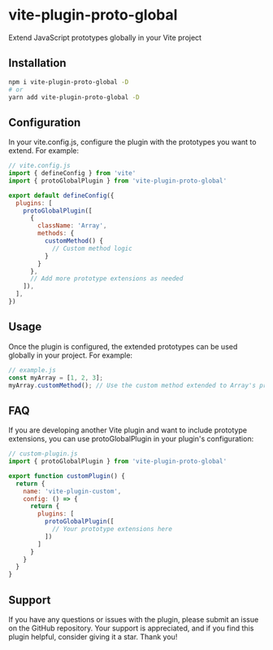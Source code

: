 # vite-plugin-proto-global

Extend JavaScript prototypes globally in your Vite project

## Installation

```bash
npm i vite-plugin-proto-global -D
# or
yarn add vite-plugin-proto-global -D
```
## Configuration
In your vite.config.js, configure the plugin with the prototypes you want to extend. For example:

```js
// vite.config.js
import { defineConfig } from 'vite'
import { protoGlobalPlugin } from 'vite-plugin-proto-global'

export default defineConfig({
  plugins: [
    protoGlobalPlugin([
      {
        className: 'Array',
        methods: {
          customMethod() {
            // Custom method logic
          }
        }
      },
      // Add more prototype extensions as needed
    ]),
  ],
})
```
## Usage
Once the plugin is configured, the extended prototypes can be used globally in your project. For example:

```js
// example.js
const myArray = [1, 2, 3];
myArray.customMethod(); // Use the custom method extended to Array's prototype
```
## FAQ
If you are developing another Vite plugin and want to include prototype extensions, you can use protoGlobalPlugin in your plugin's configuration:

```js
// custom-plugin.js
import { protoGlobalPlugin } from 'vite-plugin-proto-global'

export function customPlugin() {
  return {
    name: 'vite-plugin-custom',
    config: () => {
      return {
        plugins: [
          protoGlobalPlugin([
            // Your prototype extensions here
          ])
        ]
      }
    }
  }
}
```

## Support
If you have any questions or issues with the plugin, please submit an issue on the GitHub repository. Your support is appreciated, and if you find this plugin helpful, consider giving it a star. Thank you!
